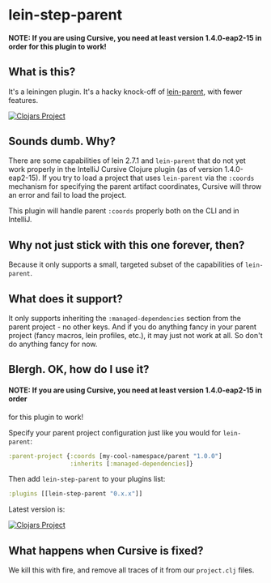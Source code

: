 # lein-step-parent

#### NOTE: If you are using Cursive, you need at least version 1.4.0-eap2-15 in order for this plugin to work!

## What is this?

It's a leiningen plugin.  It's a hacky knock-off of
[lein-parent](https://github.com/achin/lein-parent), with fewer features.

[![Clojars Project](http://clojars.org/lein-step-parent/latest-version.svg)](http://clojars.org/lein-step-parent)

## Sounds dumb.  Why?

There are some capabilities of lein 2.7.1 and `lein-parent` that do not
yet work properly in the IntelliJ Cursive Clojure plugin (as of version
1.4.0-eap2-15).  If you try to load a project that uses `lein-parent`
via the `:coords` mechanism for specifying the parent artifact coordinates,
Cursive will throw an error and fail to load the project.

This plugin will handle parent `:coords` properly both on the CLI and
in IntelliJ.

## Why not just stick with this one forever, then?

Because it only supports a small, targeted subset of the capabilities of
`lein-parent`.

## What does it support?

It only supports inheriting the `:managed-dependencies` section from the
parent project - no other keys.  And if you do anything fancy in your
parent project (fancy macros, lein profiles, etc.), it may just not work at
all.  So don't do anything fancy for now.

## Blergh.  OK, how do I use it?

#### NOTE: If you are using Cursive, you need at least version 1.4.0-eap2-15 in order
for this plugin to work!

Specify your parent project configuration just like you would for
`lein-parent`:

```clj
:parent-project {:coords [my-cool-namespace/parent "1.0.0"]
                 :inherits [:managed-dependencies]}
```

Then add `lein-step-parent` to your plugins list:

```clj
:plugins [[lein-step-parent "0.x.x"]]
```

Latest version is:

[![Clojars Project](http://clojars.org/lein-step-parent/latest-version.svg)](http://clojars.org/lein-step-parent)

## What happens when Cursive is fixed?

We kill this with fire, and remove all traces of it from our `project.clj` files.
